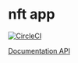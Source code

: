 # nft app

[![CircleCI](https://dl.circleci.com/status-badge/img/gh/thpGitHub/nft-app/tree/main.svg?style=shield)](https://dl.circleci.com/status-badge/redirect/gh/thpGitHub/nft-app/tree/main)

[Documentation API](https://nftapp.docs.apiary.io/#)
